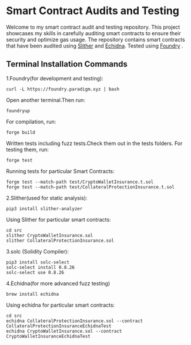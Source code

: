 # Smart Contract Audits and Testing
  Welcome to my smart contract audit and testing repository. This project showcases my skills in carefully auditing smart contracts to ensure their security and optimize gas usage. The repository contains smart contracts that have been audited using [Slither](https://github.com/crytic/slither) and [Echidna](https://github.com/crytic/echidna). Tested using [Foundry](https://github.com/foundry-rs/foundry) .

 ## Terminal Installation Commands
 1.Foundry(for development and testing):
  ```
curl -L https://foundry.paradigm.xyz | bash
```
Open another terminal.Then run:
```
foundryup
```
For compilation, run:
```
forge build
```
Written tests including fuzz tests.Check them out in the tests folders. For testing them, run:
```
forge test
```
Running tests for particular Smart Contracts:
```
forge test --match-path test/CryptoWalletInsurance.t.sol
forge test --match-path test/CollateralProtectionInsurance.t.sol
```
2.Slither(used for static analysis):
 ```
 pip3 install slither-analyzer 
```
Using Slither for particular smart contracts:
```
cd src
slither CryptoWalletInsurance.sol
slither CollateralProtectionInsurance.sol
```
3.solc (Solidity Compiler):
 ```
pip3 install solc-select
solc-select install 0.8.26
solc-select use 0.8.26
```
4.Echidna(for more advanced fuzz testing)
```
brew install echidna
```
Using echidna for particular smart contracts:
```
cd src
echidna CollateralProtectionInsurance.sol --contract CollateralProtectionInsuranceEchidnaTest
echidna CryptoWalletInsurance.sol --contract CryptoWalletInsuranceEchidnaTest
```

